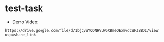 # test-task
- Demo Video:
```
https://drive.google.com/file/d/1bjqvuYQDNHVLW6XBmeOExmvdcWFJBBDI/view?usp=share_link
```